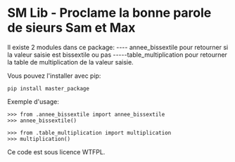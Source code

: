 SM Lib - Proclame la bonne parole de sieurs Sam et Max
========================================================

Il existe 2 modules dans ce package:
    ---- annee_bissextile pour retourner si la valeur saisie est bissextile ou pas 
    -----table_multiplication pour retourner la table de multiplication de la valeur saisie.


Vous pouvez l'installer avec pip:

    pip install master_package

Exemple d'usage:

    >>> from .annee_bissextile import annee_bissextile
    >>> annee_bissextile()

    >>> from .table_multiplication import multiplication
    >>> multiplication()
    

Ce code est sous licence WTFPL.
